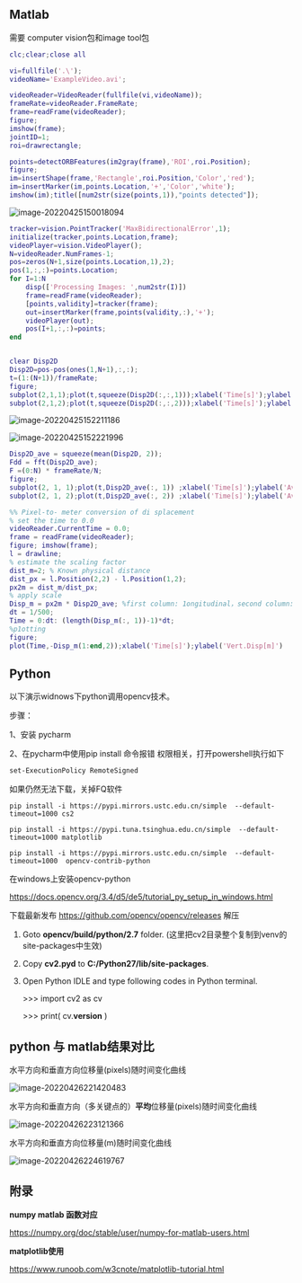 

## Matlab

需要 computer vision包和image tool包

```matlab
clc;clear;close all

vi=fullfile('.\');
videoName='ExampleVideo.avi';

videoReader=VideoReader(fullfile(vi,videoName));
frameRate=videoReader.FrameRate;
frame=readFrame(videoReader);
figure;
imshow(frame);
jointID=1;
roi=drawrectangle;

points=detectORBFeatures(im2gray(frame),'ROI',roi.Position);
figure;
im=insertShape(frame,'Rectangle',roi.Position,'Color','red');
im=insertMarker(im,points.Location,'+','Color','white');
imshow(im);title([num2str(size(points,1)),"points detected"]);

```

![image-20220425150018094](imgs/ok/image-20220425150018094.png)



```matlab
tracker=vision.PointTracker('MaxBidirectionalError',1);
initialize(tracker,points.Location,frame);
videoPlayer=vision.VideoPlayer();
N=videoReader.NumFrames-1;
pos=zeros(N+1,size(points.Location,1),2);
pos(1,:,:)=points.Location;
for I=1:N
	disp(['Processing Images: ',num2str(I)])
    frame=readFrame(videoReader);
    [points,validity]=tracker(frame);
    out=insertMarker(frame,points(validity,:),'+');
    videoPlayer(out);
    pos(I+1,:,:)=points;
end


clear Disp2D
Disp2D=pos-pos(ones(1,N+1),:,:);
t=(1:(N+1))/frameRate;
figure;
subplot(2,1,1);plot(t,squeeze(Disp2D(:,:,1)));xlabel('Time[s]');ylabel('Disp(X)[px]');
subplot(2,1,2);plot(t,squeeze(Disp2D(:,:,2)));xlabel('Time[s]');ylabel('Disp(Y)[px]');
```



![image-20220425152211186](imgs/ok/image-20220425152211186.png)



![image-20220425152221996](imgs/ok/image-20220425152221996.png)





```matlab
Disp2D_ave = squeeze(mean(Disp2D, 2));
Fdd = fft(Disp2D_ave);
F =(0:N) * frameRate/N;
figure;
subplot(2, 1, 1);plot(t,Disp2D_ave(:, 1)) ;xlabel('Time[s]');ylabel('Ave.Disp(X) [pixels]');
subplot(2, 1, 2);plot(t,Disp2D_ave(:, 2)) ;xlabel('Time[s]');ylabel('Ave.Disp(Y) [pixels]');

%% Pixel-to- meter conversion of di splacement
% set the time to 0.0
videoReader.CurrentTime = 0.0;
frame = readFrame(videoReader);
figure; imshow(frame);
l = drawline;
% estimate the scaling factor
dist_m=2; % Known physical distance
dist_px = l.Position(2,2) - l.Position(1,2);
px2m = dist_m/dist_px;
% apply scale
Disp_m = px2m * Disp2D_ave; %first column: 1ongitudinal，second column: vertical
dt = 1/500;
Time = 0:dt: (length(Disp_m(:, 1))-1)*dt;
%p1otting
figure;
plot(Time,-Disp_m(1:end,2));xlabel('Time[s]');ylabel('Vert.Disp[m]')

```





## Python

以下演示widnows下python调用opencv技术。

步骤：

1、安装 pycharm

2、在pycharm中使用pip install 命令报错 权限相关，打开powershell执行如下

```sh
set-ExecutionPolicy RemoteSigned
```

如果仍然无法下载，关掉FQ软件



```shell
pip install -i https://pypi.mirrors.ustc.edu.cn/simple  --default-timeout=1000 cs2 

pip install -i https://pypi.tuna.tsinghua.edu.cn/simple  --default-timeout=1000 matplotlib

pip install -i https://pypi.mirrors.ustc.edu.cn/simple  --default-timeout=1000  opencv-contrib-python
```



在windows上安装opencv-python

https://docs.opencv.org/3.4/d5/de5/tutorial_py_setup_in_windows.html

下载最新发布 https://github.com/opencv/opencv/releases 解压

1. Goto **opencv/build/python/2.7** folder. (这里把cv2目录整个复制到venv的site-packages中生效)

2. Copy **cv2.pyd** to **C:/Python27/lib/site-packages**.

3. Open Python IDLE and type following codes in Python terminal.

   \>>> import cv2 as cv

   \>>> print( cv.__version__ )



## python 与 matlab结果对比

水平方向和垂直方向位移量(pixels)随时间变化曲线

![image-20220426221420483](imgs/ok/image-20220426221420483.png)



水平方向和垂直方向（多关键点的）**平均**位移量(pixels)随时间变化曲线

![image-20220426223121366](imgs/ok/image-20220426223121366.png)



水平方向和垂直方向位移量(m)随时间变化曲线

![image-20220426224619767](imgs/ok/image-20220426224619767.png)



## 附录

**numpy matlab 函数对应**

https://numpy.org/doc/stable/user/numpy-for-matlab-users.html

**matplotlib使用**

https://www.runoob.com/w3cnote/matplotlib-tutorial.html
